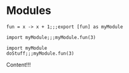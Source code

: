 # Modules

```id=testmodule
fun = x -> x + 1;;;export [fun] as myModule
```

```after=testmodule---result=5;;;3
import myModule;;;myModule.fun(3)
```

```static
import myModule
doStuff;;;myModule.fun(3)
```

Content!!!
